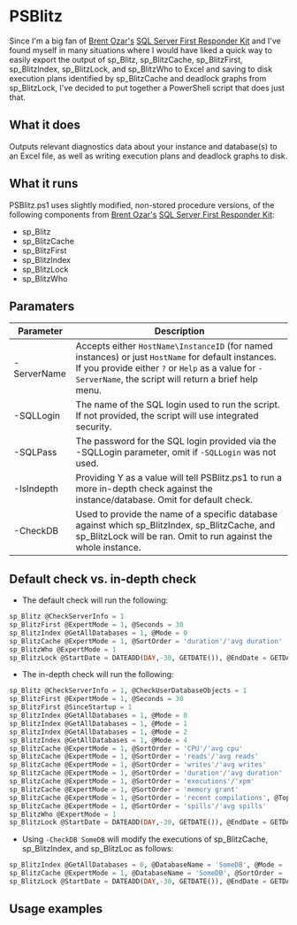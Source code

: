 # PSBlitz
Since I'm a big fan of [Brent Ozar's](https://www.brentozar.com/) [SQL Server First Responder Kit](https://github.com/BrentOzarULTD/SQL-Server-First-Responder-Kit) and I've found myself in many situations where I would have liked a quick way to easily export the output of sp_Blitz, sp_BlitzCache, sp_BlitzFirst, sp_BlitzIndex, sp_BlitzLock, and sp_BlitzWho to Excel and saving to disk execution plans identified by sp_BlitzCache and deadlock graphs from sp_BlitzLock, I've decided to put together a PowerShell script that does just that.

## What it does

Outputs relevant diagnostics data about your instance and database(s) to an Excel file, as well as writing execution plans and deadlock graphs to disk.

## What it runs
PSBlitz.ps1 uses slightly modified, non-stored procedure versions, of the following components 
from [Brent Ozar's](https://www.brentozar.com/) [SQL Server First Responder Kit](https://github.com/BrentOzarULTD/SQL-Server-First-Responder-Kit):
- sp_Blitz
- sp_BlitzCache
- sp_BlitzFirst
- sp_BlitzIndex
- sp_BlitzLock
- sp_BlitzWho

## Paramaters
| Parameter | Description|
|-----------|------------|
|-ServerName| Accepts either `HostName\InstanceID` (for named instances) or just `HostName` for default instances. If you provide either `?` or `Help` as a value for `-ServerName`, the script will return a brief help menu. | your SQL Server instance, `?`, `Help` |
|-SQLLogin| The name of the SQL login used to run the script. If not provided, the script will use integrated security. | the name of your SQL Login, empty | empty|
|-SQLPass | The password for the SQL login provided via the -SQLLogin parameter, omit if `-SQLLogin` was not used. |
|-IsIndepth | Providing Y as a value will tell PSBlitz.ps1 to run a more in-depth check against the instance/database. Omit for default check. |
|-CheckDB | Used to provide the name of a specific database against which sp_BlitzIndex, sp_BlitzCache, and sp_BlitzLock will be ran. Omit to run against the whole instance.|

## Default check vs. in-depth check

- The default check will run the following:
```SQL
sp_Blitz @CheckServerInfo = 1
sp_BlitzFirst @ExpertMode = 1, @Seconds = 30
sp_BlitzIndex @GetAllDatabases = 1, @Mode = 0
sp_BlitzCache @ExpertMode = 1, @SortOrder = 'duration'/'avg duration'
sp_BlitzWho @ExpertMode = 1
sp_BlitzLock @StartDate = DATEADD(DAY,-30, GETDATE()), @EndDate = GETDATE()
```

- The in-depth check will run the following:
```SQL
sp_Blitz @CheckServerInfo = 1, @CheckUserDatabaseObjects = 1	
sp_BlitzFirst @ExpertMode = 1, @Seconds = 30	
sp_BlitzFirst @SinceStartup = 1
sp_BlitzIndex @GetAllDatabases = 1, @Mode = 0	
sp_BlitzIndex @GetAllDatabases = 1, @Mode = 1	
sp_BlitzIndex @GetAllDatabases = 1, @Mode = 2	
sp_BlitzIndex @GetAllDatabases = 1, @Mode = 4	
sp_BlitzCache @ExpertMode = 1, @SortOrder = 'CPU'/'avg cpu'	
sp_BlitzCache @ExpertMode = 1, @SortOrder = 'reads'/'avg reads'	
sp_BlitzCache @ExpertMode = 1, @SortOrder = 'writes'/'avg writes'
sp_BlitzCache @ExpertMode = 1, @SortOrder = 'duration'/'avg duration'	
sp_BlitzCache @ExpertMode = 1, @SortOrder = 'executions'/'xpm'	
sp_BlitzCache @ExpertMode = 1, @SortOrder = 'memory grant'	
sp_BlitzCache @ExpertMode = 1, @SortOrder = 'recent compilations', @Top = 50	
sp_BlitzCache @ExpertMode = 1, @SortOrder = 'spills'/'avg spills'	
sp_BlitzWho @ExpertMode = 1	
sp_BlitzLock @StartDate = DATEADD(DAY,-30, GETDATE()), @EndDate = GETDATE()
```

- Using `-CheckDB SomeDB` will modify the executions of sp_BlitzCache, sp_BlitzIndex, and sp_BlitzLoc as follows:
```SQL
sp_BlitzIndex @GetAllDatabases = 0, @DatabaseName = 'SomeDB', @Mode = ...
sp_BlitzCache @ExpertMode = 1, @DatabaseName = 'SomeDB', @SortOrder = ...
sp_BlitzLock @StartDate = DATEADD(DAY,-30, GETDATE()), @EndDate = GETDATE(), @DatabaseName = 'SomeDB'
```

## Usage examples


